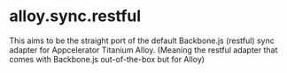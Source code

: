 alloy.sync.restful
==================

This aims to be the straight port of the default Backbone.js (restful) sync adapter for Appcelerator Titanium Alloy. (Meaning the restful adapter that comes with Backbone.js out-of-the-box but for Alloy)
